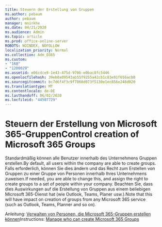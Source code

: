 ```yaml
---
title: Steuern der Erstellung von Gruppen
ms.author: pebaum
author: pebaum
manager: mnirkhe
ms.date: 04/21/2020
ms.audience: Admin
ms.topic: article
ms.prod: office-online-server
ROBOTS: NOINDEX, NOFOLLOW
localization_priority: Normal
ms.collection: Adm_O365
ms.custom:
- "168"
- "1200029"
ms.assetid: e06cdce9-1e43-475d-970b-e0bac0fc5446
ms.openlocfilehash: 39eb0a09543ab55f9255a42cb1c83e91f656acb0
ms.sourcegitcommit: bc7d6f4f3c9f7060d073f5130e1ec856e248d020
ms.translationtype: MT
ms.contentlocale: de-DE
ms.lasthandoff: 06/02/2020
ms.locfileid: "44507729"
---
```

# <a name="control-creation-of-microsoft-365-groups"></a><span data-ttu-id="88530-102">Steuern der Erstellung von Microsoft 365-Gruppen</span><span class="sxs-lookup"><span data-stu-id="88530-102">Control creation of Microsoft 365 Groups</span></span>

<span data-ttu-id="88530-103">Standardmäßig können alle Benutzer innerhalb des Unternehmens Gruppen erstellen.</span><span class="sxs-lookup"><span data-stu-id="88530-103">By default, all users within the company are able to create groups.</span></span> <span data-ttu-id="88530-104">Falls erforderlich, können Sie dies ändern und das Recht zum Erstellen von Gruppen zu einer Gruppe von Personen innerhalb Ihres Unternehmens zuweisen.</span><span class="sxs-lookup"><span data-stu-id="88530-104">If needed, you are able to change this, and assign the right to create groups to a set of people within your company.</span></span> <span data-ttu-id="88530-105">Beachten Sie, dass dies Auswirkungen auf die Erstellung von Gruppen aus einem beliebigen Microsoft 365-Dienst hat (wie Outlook, Teams, Planer usw.).</span><span class="sxs-lookup"><span data-stu-id="88530-105">Note that this will have impact on creation of groups from any Microsoft 365 service (such as Outlook, Teams, Planner and so on).</span></span>
  
<span data-ttu-id="88530-106">Anleitung: [Verwalten von Personen, die Microsoft 365-Gruppen erstellen können](https://docs.microsoft.com/microsoft-365/admin/create-groups/manage-creation-of-groups)</span><span class="sxs-lookup"><span data-stu-id="88530-106">Instructions: [Manage who can create Microsoft 365 Groups](https://docs.microsoft.com/microsoft-365/admin/create-groups/manage-creation-of-groups)</span></span>
